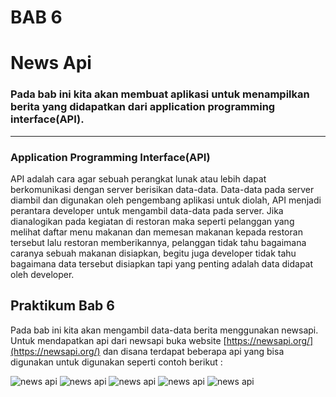 # BAB 6
# News Api
### Pada bab ini kita akan membuat aplikasi untuk menampilkan berita yang didapatkan dari application programming interface(API).

---
### Application Programming Interface(API)
API adalah cara agar sebuah perangkat lunak atau lebih dapat berkomunikasi dengan server berisikan data-data. Data-data pada server diambil dan digunakan oleh pengembang aplikasi untuk diolah, API menjadi perantara developer untuk mengambil data-data pada server. Jika dianalogikan pada kegiatan di restoran maka seperti pelanggan yang melihat daftar menu makanan dan memesan makanan kepada restoran tersebut lalu restoran memberikannya, pelanggan tidak tahu bagaimana caranya sebuah makanan disiapkan, begitu juga developer tidak tahu bagaimana data tersebut disiapkan tapi yang penting adalah data didapat oleh developer.
## Praktikum Bab 6
Pada bab ini kita akan mengambil data-data berita menggunakan newsapi. Untuk mendapatkan api dari newsapi buka website [https://newsapi.org/](https://newsapi.org/) dan disana terdapat beberapa api yang bisa digunakan untuk digunakan seperti contoh berikut :

![news api](https://github.com/Rokel15/testing_modulMCS/blob/main/Images/bab%204/newsapi1.PNG)
![news api](https://github.com/Rokel15/testing_modulMCS/blob/main/Images/bab%204/newsapi2.PNG)
![news api](https://github.com/Rokel15/testing_modulMCS/blob/main/Images/bab%204/newsapi3.PNG)
![news api](https://github.com/Rokel15/testing_modulMCS/blob/main/Images/bab%204/newsapi4.PNG)
![news api](https://github.com/Rokel15/testing_modulMCS/blob/main/Images/bab%204/newsapi5.PNG)

